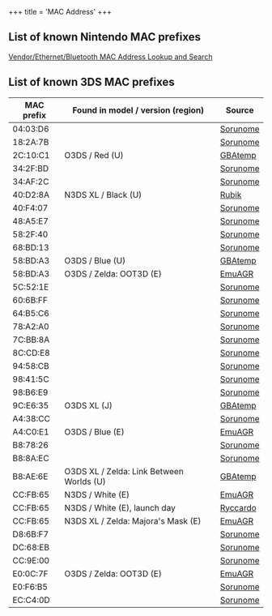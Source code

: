 +++
title = 'MAC Address'
+++

## List of known Nintendo MAC prefixes

[Vendor/Ethernet/Bluetooth MAC Address Lookup and Search](http://www.coffer.com/mac_find/?string=Nintendo)

## List of known 3DS MAC prefixes

| MAC prefix | Found in model / version (region)        | Source                                                                                |
|------------|------------------------------------------|---------------------------------------------------------------------------------------|
| 04:03:D6   |                                          | [Sorunome](User:Sorunome "wikilink")                                                  |
| 18:2A:7B   |                                          | [Sorunome](User:Sorunome "wikilink")                                                  |
| 2C:10:C1   | O3DS / Red (U)                           | [GBAtemp](https://gbatemp.net/threads/device-mac-address-survey.365525/#post-4987679) |
| 34:2F:BD   |                                          | [Sorunome](User:Sorunome "wikilink")                                                  |
| 34:AF:2C   |                                          | [Sorunome](User:Sorunome "wikilink")                                                  |
| 40:D2:8A   | N3DS XL / Black (U)                      | [Rubik](User:Rubik "wikilink")                                                        |
| 40:F4:07   |                                          | [Sorunome](User:Sorunome "wikilink")                                                  |
| 48:A5:E7   |                                          | [Sorunome](User:Sorunome "wikilink")                                                  |
| 58:2F:40   |                                          | [Sorunome](User:Sorunome "wikilink")                                                  |
| 68:BD:13   |                                          | [Sorunome](User:Sorunome "wikilink")                                                  |
| 58:BD:A3   | O3DS / Blue (U)                          | [GBAtemp](https://gbatemp.net/threads/device-mac-address-survey.365525/#post-4987679) |
| 58:BD:A3   | O3DS / Zelda: OOT3D (E)                  | [EmuAGR](User:EmuAGR "wikilink")                                                      |
| 5C:52:1E   |                                          | [Sorunome](User:Sorunome "wikilink")                                                  |
| 60:6B:FF   |                                          | [Sorunome](User:Sorunome "wikilink")                                                  |
| 64:B5:C6   |                                          | [Sorunome](User:Sorunome "wikilink")                                                  |
| 78:A2:A0   |                                          | [Sorunome](User:Sorunome "wikilink")                                                  |
| 7C:BB:8A   |                                          | [Sorunome](User:Sorunome "wikilink")                                                  |
| 8C:CD:E8   |                                          | [Sorunome](User:Sorunome "wikilink")                                                  |
| 94:58:CB   |                                          | [Sorunome](User:Sorunome "wikilink")                                                  |
| 98:41:5C   |                                          | [Sorunome](User:Sorunome "wikilink")                                                  |
| 98:B6:E9   |                                          | [Sorunome](User:Sorunome "wikilink")                                                  |
| 9C:E6:35   | O3DS XL (J)                              | [GBAtemp](https://gbatemp.net/threads/device-mac-address-survey.365525/#post-4987679) |
| A4:38:CC   |                                          | [Sorunome](User:Sorunome "wikilink")                                                  |
| A4:C0:E1   | O3DS / Blue (E)                          | [EmuAGR](User:EmuAGR "wikilink")                                                      |
| B8:78:26   |                                          | [Sorunome](User:Sorunome "wikilink")                                                  |
| B8:8A:EC   |                                          | [Sorunome](User:Sorunome "wikilink")                                                  |
| B8:AE:6E   | O3DS XL / Zelda: Link Between Worlds (U) | [GBAtemp](https://gbatemp.net/threads/device-mac-address-survey.365525/#post-4987679) |
| CC:FB:65   | N3DS / White (E)                         | [EmuAGR](User:EmuAGR "wikilink")                                                      |
| CC:FB:65   | N3DS / White (E), launch day             | [Ryccardo](User:Ryccardo "wikilink")                                                  |
| CC:FB:65   | N3DS XL / Zelda: Majora's Mask (E)       | [EmuAGR](User:EmuAGR "wikilink")                                                      |
| D8:6B:F7   |                                          | [Sorunome](User:Sorunome "wikilink")                                                  |
| DC:68:EB   |                                          | [Sorunome](User:Sorunome "wikilink")                                                  |
| CC:9E:00   |                                          | [Sorunome](User:Sorunome "wikilink")                                                  |
| E0:0C:7F   | O3DS / Zelda: OOT3D (E)                  | [EmuAGR](User:EmuAGR "wikilink")                                                      |
| E0:F6:B5   |                                          | [Sorunome](User:Sorunome "wikilink")                                                  |
| EC:C4:0D   |                                          | [Sorunome](User:Sorunome "wikilink")                                                  |
